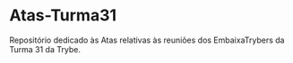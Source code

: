 # Atas-Turma31
Repositório dedicado às Atas relativas às reuniões dos EmbaixaTrybers da Turma 31 da Trybe.
